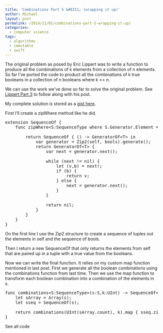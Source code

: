 ```yaml
---
title: 'Combinations Part 5 &#8211; (wrapping it up)'
author: Michael
layout: post
permalink: /2014/11/01/combinations-part-5-wrapping-it-up/
categories:
  - computer science
tags:
  - algorithms
  - immutable
  - swift
---
```

The original problem as posed by Eric Lippert was to write a function to produce all the combinations of k elements from a collection of n elements. So far I&#8217;ve ported the code to product all the combinations of k true booleans in a collection of n booleans where k <= n.

We can use the work we've done so far to solve the original problem. See [Lippert Part 3][1] to follow along with his post.

My complete solution is stored as a [gist here][2].

First I&#8217;ll create a zipWhere method like he did.

<pre class="brush: swift; title: ; notranslate" title="">extension SequenceOf {
    func zipWhere&lt;S:SequenceType where S.Generator.Element == Bool&gt;(bools:S) -&gt; SequenceOf&lt;T&gt; {

        return SequenceOf { () -&gt; GeneratorOf&lt;T&gt; in
            var generator = Zip2(self, bools).generate();
            return GeneratorOf&lt;T&gt; {
                var next = generator.next();

                while (next != nil) {
                    let (v,b) = next!;
                    if (b) {
                        return v;
                    } else {
                        next = generator.next();
                    }
                }
                
                return nil;
            }
        }
    }
}
</pre>

On the first line I use the Zip2 structure to create a sequence of tuples out the elements in self and the sequence of bools.

Then I return a new SequenceOf that only returns the elements from self that are paired up in a tuple with a true value from the booleans.

Now we can write the final function. It relies on my custom map function mentioned in last post. First we generate all the boolean combinations using the combinations function from last time. Then we use the map function to transform each boolean combination into a combination of the elements in s.

<pre class="brush: swift; title: ; notranslate" title="">func combinations&lt;S:SequenceType&gt;(s:S,k:UInt) -&gt; SequenceOf&lt;SequenceOf&lt;S.Generator.Element&gt;&gt; {
    let sArray = Array(s);
    let sseq = SequenceOf(s);

    return combinations(UInt(sArray.count), k).map { sseq.zipWhere($0) };
}
</pre>

See all code

 [1]: http://ericlippert.com/2014/10/20/producing-combinations-part-three/ "Lippert Part 3"
 [2]: https://gist.github.com/michaelgwelch/989b555de95b4dd06962